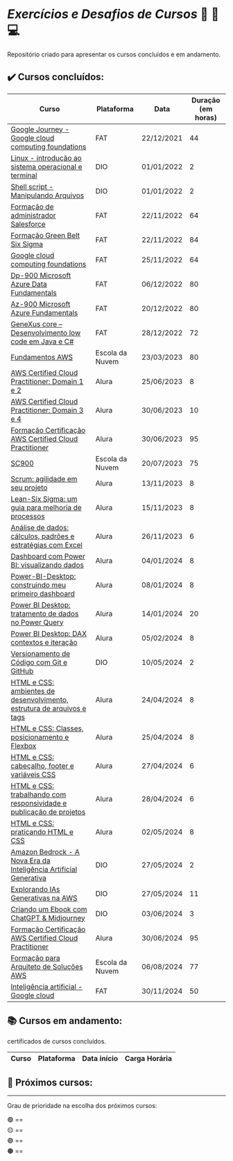 # *Exercícios e Desafios de Cursos* 📝 📖 💻

Repositório criado para apresentar os cursos concluídos e em andamento.

## ✔️ Cursos concluídos:

| Curso | Plataforma | Data | Duração (em horas) | 
|---------------------------------------------------------|------------|------------|--------------------| 
| [Google Journey - Google cloud computing foundations](https://github.com/JoaoLuizDev/Cursos-e-Certificados/blob/main/certificados/FAT/Google%20Journey%20-%20Google%20Cloud%20Computing%20Foundations.pdf) | FAT | 22/12/2021 | 44 |
| [Linux - introdução ao sistema operacional e terminal](https://github.com/JoaoLuizDev/Cursos-e-Certificados/blob/main/certificados/DIO/Linux%20-%20introdu%C3%A7%C3%A3o%20ao%20sistema%20operacional%20e%20terminal.pdf) | DIO | 01/01/2022 | 2 |
| [Shell script - Manipulando Arquivos](https://github.com/JoaoLuizDev/Cursos-e-Certificados/blob/main/certificados/DIO/Shell%20script%20-%20Manipulando%20Arquivos.pdf) | DIO | 01/01/2022 | 2 |
| [Formação de administrador Salesforce](https://github.com/JoaoLuizDev/Cursos-e-Certificados/blob/main/certificados/FAT/FORMA%C3%87%C3%83O%20DE%20ADMINISTRADOR%20SALESFORCE.pdf) | FAT | 22/11/2022 | 64 |
| [Formação Green Belt Six Sigma](https://github.com/JoaoLuizDev/Cursos-e-Certificados/blob/main/certificados/FAT/FORMA%C3%87%C3%83O%20GREEN%20BELT%20SIX%20SIGMA.pdf) | FAT | 22/11/2022 | 84 |
| [Google cloud computing foundations](https://github.com/JoaoLuizDev/Cursos-e-Certificados/blob/main/certificados/FAT/GOOGLE%20CLOUD%20COMPUTING%20FOUNDATIONS.pdf) | FAT | 25/11/2022 | 64 |
| [Dp-900 Microsoft Azure Data Fundamentals](https://github.com/JoaoLuizDev/Cursos-e-Certificados/blob/main/certificados/FAT/DP-900%20MICROSOFT%20AZURE%20DATA%20FUNDAMENTALS.pdf) | FAT | 06/12/2022 | 80 |
| [Az-900 Microsoft Azure Fundamentals](https://github.com/JoaoLuizDev/Cursos-e-Certificados/blob/main/certificados/FAT/AZ-900%20MICROSOFT%20AZURE%20FUNDAMENTALS.pdf) | FAT | 20/12/2022 | 80 |
| [GeneXus core – Desenvolvimento low code em Java e C#](https://github.com/JoaoLuizDev/Cursos-e-Certificados/blob/main/certificados/FAT/GENEXUS%20CORE%20%E2%80%93%20DESENVOLVIMENTO%20LOW%20CODE%20EM%20JAVA%20E%20C.pdf) | FAT | 28/12/2022 | 72 |
| [Fundamentos AWS](https://github.com/JoaoLuizDev/Cursos-e-Certificados/blob/main/certificados/Escola_da_Nuvem/Certificado%2BFundamentos%2BAWS%2B-%2BCiclo%2BOUT22.pdf) | Escola da Nuvem | 23/03/2023 | 80 | 
| [AWS Certified Cloud Practitioner: Domain 1 e 2](https://github.com/JoaoLuizDev/Cursos-e-Certificados/blob/main/certificados/Alura/AWS%20Certified%20Cloud%20Practitioner_%20Domain%201%20e%202.pdf) | Alura | 25/06/2023 | 8 | 
| [AWS Certified Cloud Practitioner: Domain 3 e 4](https://github.com/JoaoLuizDev/Cursos-e-Certificados/blob/main/certificados/Alura/AWS%20Certified%20Cloud%20Practitioner_%20Domain%203%20e%204.pdf) | Alura | 30/06/2023 | 10 | 
| [Formação Certificação AWS Certified Cloud Practitioner](https://github.com/JoaoLuizDev/Cursos-e-Certificados/blob/main/certificados/Alura/Forma%C3%A7%C3%A3o%20Certifica%C3%A7%C3%A3o%20AWS%20Certified%20Cloud%20Practitioner.pdf) | Alura | 30/06/2023 | 95 |
| [SC900](https://github.com/JoaoLuizDev/Cursos-e-Certificados/blob/main/certificados/Escola_da_Nuvem/Certificado%2BMS900%2B-Ciclo%2BMAI23.pdf) | Escola da Nuvem | 20/07/2023 | 75 | 
| [Scrum: agilidade em seu projeto](https://github.com/JoaoLuizDev/Cursos-e-Certificados/blob/main/certificados/Alura/Scrum_%20agilidade%20em%20seu%20projeto.pdf) | Alura | 13/11/2023 | 8 |
| [Lean-Six Sigma: um guia para melhoria de processos](https://github.com/JoaoLuizDev/Cursos-e-Certificados/blob/main/certificados/Alura/Lean-Six%20Sigma_%20um%20guia%20para%20melhoria%20de%20processos.pdf) | Alura | 15/11/2023 | 8 |
| [Análise de dados: cálculos, padrões e estratégias com Excel](https://github.com/JoaoLuizDev/Cursos-e-Certificados/blob/main/certificados/Alura/An%C3%A1lise%20de%20dados_%20c%C3%A1lculos%2C%20padr%C3%B5es%20e%20estrat%C3%A9gias%20com%20Excel.pdf) | Alura | 26/11/2023 | 6 |
| [Dashboard com Power BI: visualizando dados](https://github.com/JoaoLuizDev/Cursos-e-Certificados/blob/main/certificados/Alura/Dashboard%20com%20Power%20BI_%20visualizando%20dados.pdf) | Alura | 04/01/2024 | 8 |
| [Power-BI-Desktop: construindo meu primeiro dashboard](https://github.com/JoaoLuizDev/Cursos-e-Certificados/blob/main/certificados/Alura/Power-BI-Desktop-construindo-meu-primeiro-dashboard.pdf) | Alura | 08/01/2024 | 8 |
| [Power BI Desktop: tratamento de dados no Power Query](https://github.com/JoaoLuizDev/Cursos-e-Certificados/blob/main/certificados/Alura/Power%20BI%20Desktop_%20tratamento%20de%20dados%20no%20Power%20Query.pdf) | Alura | 14/01/2024 | 20 |
| [Power BI Desktop: DAX contextos e iteração](https://github.com/JoaoLuizDev/Cursos-e-Certificados/blob/main/certificados/Alura/Power%20BI_%20DAX%20contextos%20e%20itera%C3%A7%C3%A3o.pdf) | Alura | 05/02/2024 | 8 |
| [Versionamento de Código com Git e GitHub](https://github.com/JoaoLuizDev/Cursos-e-Certificados/blob/main/certificados/DIO/Versionamento%20de%20C%C3%B3digo%20com%20Git%20e%20GitHub.pdf) | DIO | 10/05/2024 | 2 |
| [HTML e CSS: ambientes de desenvolvimento, estrutura de arquivos e tags](https://github.com/JoaoLuizDev/Cursos-e-Certificados/blob/main/certificados/Alura/HTML%20e%20CSS_%20ambientes%20de%20desenvolvimento%2C%20estrutura%20de%20arquivos%20e%20tags.pdf) | Alura | 24/04/2024 | 8 |
| [HTML e CSS: Classes, posicionamento e Flexbox](https://github.com/JoaoLuizDev/Cursos-e-Certificados/blob/main/certificados/Alura/HTML%20e%20CSS_%20Classes%2C%20posicionamento%20e%20Flexbox.pdf) | Alura | 25/04/2024 | 8 |
| [HTML e CSS: cabeçalho, footer e variáveis CSS](https://github.com/JoaoLuizDev/Cursos-e-Certificados/blob/main/certificados/Alura/HTML%20e%20CSS_%20cabe%C3%A7alho%2C%20footer%20e%20vari%C3%A1veis%20CSS.pdf) | Alura | 27/04/2024 | 6 |
| [HTML e CSS: trabalhando com responsividade e publicação de projetos](https://github.com/JoaoLuizDev/Cursos-e-Certificados/blob/main/certificados/Alura/HTML%20e%20CSS_%20trabalhando%20com%20responsividade%20e%20publica%C3%A7%C3%A3o%20de%20projetos.pdf) | Alura | 28/04/2024 | 6 |
| [HTML e CSS: praticando HTML e CSS](https://github.com/JoaoLuizDev/Cursos-e-Certificados/blob/main/certificados/Alura/HTML-CSS-praticando-HTML-CSS.pdf) | Alura | 02/05/2024 | 8 |
| [Amazon Bedrock - A Nova Era da Inteligência Artificial Generativa](https://github.com/JoaoLuizDev/Cursos-e-Certificados/blob/main/certificados/DIO/Amazon%20Bedrock%20-%20A%20Nova%20Era%20da%20Intelig%C3%AAncia%20Artificial%20Generativa.pdf) | DIO | 27/05/2024 | 2 |
| [Explorando IAs Generativas na AWS](https://github.com/JoaoLuizDev/Cursos-e-Certificados/blob/main/certificados/DIO/Explorando%20IAs%20Generativas%20na%20AWS.pdf) | DIO | 27/05/2024 | 11 |
| [Criando um Ebook com ChatGPT & Midjourney](https://github.com/JoaoLuizDev/Cursos-e-Certificados/blob/main/certificados/DIO/Criando%20um%20Ebook%20com%20ChatGPT%20%26%20MidJourney.pdf) | DIO | 03/06/2024 | 3 |
| [Formação Certificação AWS Certified Cloud Practitioner](https://github.com/JoaoLuizDev/Cursos-e-Certificados/blob/main/certificados/Alura/Forma%C3%A7%C3%A3o%20A%20partir%20do%20zero_%20HTML%20e%20CSS%20para%20projetos%20web.pdf) | Alura | 30/06/2024 | 95 |
| [Formação para Arquiteto de Soluções AWS](https://github.com/JoaoLuizDev/Cursos-e-Certificados/blob/main/certificados/Escola_da_Nuvem/Certificado%2BAlunos%2BSAA%2B01%2C%2B02.pdf) | Escola da Nuvem | 06/08/2024 | 77 | 
| [Inteligência artificial - Google cloud](https://github.com/JoaoLuizDev/Cursos-e-Certificados/blob/main/certificados/FAT/INTELIG%C3%8ANCIA%20ARTIFICIAL%20-%20GOOGLE%20CLOUD.pdf) | FAT | 30/11/2024 | 50 |

## 📚 Cursos em andamento:
certificados de cursos concluídos.

|Curso|Plataforma|Data início|Carga Horária|
|----|----|----|----|


## 📅 Próximos cursos:







  ---
  Grau de prioridade na escolha dos próximos cursos: 
  
  🟢 ==   
  🟡 ==  
  🟣 ==      
  🟠 ==  


